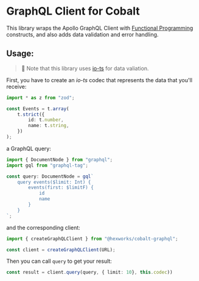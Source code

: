 # GraphQL Client for Cobalt

This library wraps the Apollo GraphQL Client with [Functional Programming](https://github.com/gcanti/fp-ts) constructs, and also adds data validation and error handling.

## Usage:

> 📘 Note that this library uses [io-ts](https://github.com/gcanti/io-ts) for data valiation.

First, you have to create an _io-ts_ codec that represents the data that you'll receive:

```ts
import * as z from "zod";

const Events = t.array(
    t.strict({
        id: t.number,
        name: t.string,
    })
);
```

a GraphQL query:

```ts
import { DocumentNode } from "graphql";
import gql from "graphql-tag";

const query: DocumentNode = gql`
    query events($limit: Int) {
        events(first: $limitF) {
            id
            name
        }
    }
`;
```

and the corresponding client:

```ts
import { createGraphQLClient } from "@hexworks/cobalt-graphql";

const client = createGraphQLClient(URL);
```

Then you can call `query` to get your result:

```ts
const result = client.query(query, { limit: 10}, this.codec))
```
